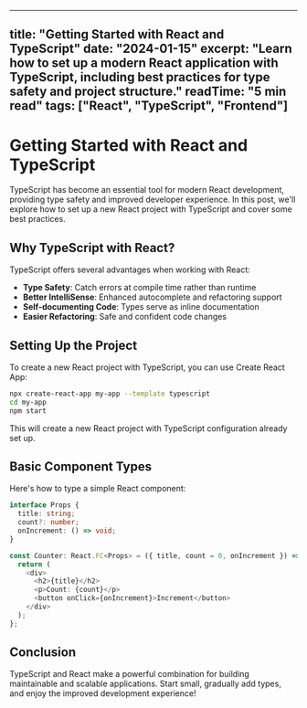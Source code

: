 
---
title: "Getting Started with React and TypeScript"
date: "2024-01-15"
excerpt: "Learn how to set up a modern React application with TypeScript, including best practices for type safety and project structure."
readTime: "5 min read"
tags: ["React", "TypeScript", "Frontend"]
---

# Getting Started with React and TypeScript

TypeScript has become an essential tool for modern React development, providing type safety and improved developer experience. In this post, we'll explore how to set up a new React project with TypeScript and cover some best practices.

## Why TypeScript with React?

TypeScript offers several advantages when working with React:

- **Type Safety**: Catch errors at compile time rather than runtime
- **Better IntelliSense**: Enhanced autocomplete and refactoring support
- **Self-documenting Code**: Types serve as inline documentation
- **Easier Refactoring**: Safe and confident code changes

## Setting Up the Project

To create a new React project with TypeScript, you can use Create React App:

```bash
npx create-react-app my-app --template typescript
cd my-app
npm start
```

This will create a new React project with TypeScript configuration already set up.

## Basic Component Types

Here's how to type a simple React component:

```typescript
interface Props {
  title: string;
  count?: number;
  onIncrement: () => void;
}

const Counter: React.FC<Props> = ({ title, count = 0, onIncrement }) => {
  return (
    <div>
      <h2>{title}</h2>
      <p>Count: {count}</p>
      <button onClick={onIncrement}>Increment</button>
    </div>
  );
};
```

## Conclusion

TypeScript and React make a powerful combination for building maintainable and scalable applications. Start small, gradually add types, and enjoy the improved development experience!

